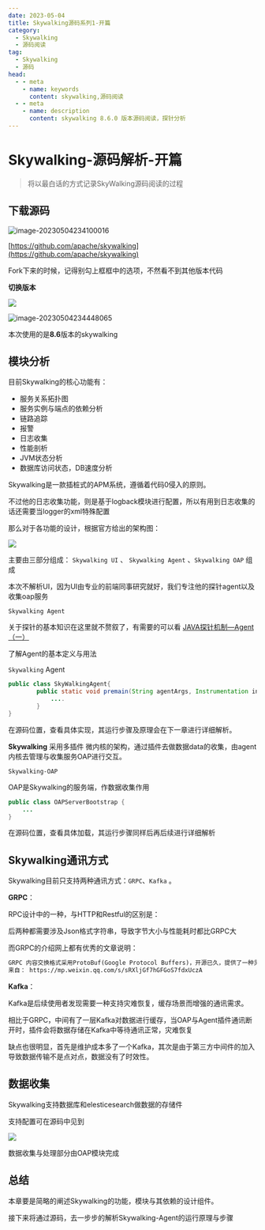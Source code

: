 ```yaml
---
date: 2023-05-04
title: Skywalking源码系列1-开篇
category: 
  - Skywalking
  - 源码阅读
tag:
  - Skywalking
  - 源码
head:
  - - meta
    - name: keywords
      content: skywalking,源码阅读
  - - meta
    - name: description
      content: skywalking 8.6.0 版本源码阅读，探针分析
---
```

# Skywalking-源码解析-开篇

>  将以最白话的方式记录SkyWalking源码阅读的过程

## 下载源码

![image-20230504234100016](https://leyunone-img.oss-cn-hangzhou.aliyuncs.com/image/2023-05-04/4cbefd50-3719-4712-8063-db0e2dbabb2e.png)

[https://github.com/apache/skywalking](https://github.com/apache/skywalking)

Fork下来的时候，记得别勾上框框中的选项，不然看不到其他版本代码

**切换版本**

![](https://leyunone-img.oss-cn-hangzhou.aliyuncs.com/image/2023-05-04/a40861a0-898d-4160-bee5-f39f6e422c72.png)

![image-20230504234448065](https://leyunone-img.oss-cn-hangzhou.aliyuncs.com/image/2023-05-06/035a8431-2ae5-43bb-ad22-7c36155b99d6.png)

本次使用的是**8.6**版本的skywalking

## 模块分析

目前Skywalking的核心功能有：

- 服务关系拓扑图
- 服务实例与端点的依赖分析
- 链路追踪
- 报警
- 日志收集
- 性能剖析
- JVM状态分析
- 数据库访问状态，DB速度分析

Skywalking是一款插桩式的APM系统，遵循着代码0侵入的原则。

不过他的日志收集功能，则是基于logback模块进行配置，所以有用到日志收集的话还需要当logger的xml特殊配置

那么对于各功能的设计，根据官方给出的架构图：

![](https://leyunone-img.oss-cn-hangzhou.aliyuncs.com/image/2023-05-10/ee6ceb0e-d969-4750-88b1-5b92d4c19960.png)

主要由三部分组成： `Skywalking UI` 、  `Skywalking Agent` 、`Skywalking OAP` 组成

本次不解析UI，因为UI由专业的前端同事研究就好，我们专注他的探针agent以及收集oap服务

`Skywalking Agent`

关于探针的基本知识在这里就不赘叙了，有需要的可以看 [JAVA探针机制—Agent（一）](https://leyunone.com/java/java-agent-1.html)

了解Agent的基本定义与用法

`Skywalking` Agent

```java
public class SkyWalkingAgent{
        public static void premain(String agentArgs, Instrumentation instrumentation) throws PluginException {
            ....
        }
}
```

在源码位置，查看具体实现，其运行步骤及原理会在下一章进行详细解析。

**Skywalking** 采用多插件 微内核的架构，通过插件去做数据data的收集，由agent内核去管理与收集服务OAP进行交互。

`Skywalking-OAP`

OAP是Skywalking的服务端，作数据收集作用

```java
public class OAPServerBootstrap {
    ...
}
```

在源码位置，查看具体加载，其运行步骤同样后再后续进行详细解析

## Skywalking通讯方式

Skywalking目前只支持两种通讯方式：`GRPC`、`Kafka` 。

**GRPC**：

RPC设计中的一种，与HTTP和Restful的区别是：

后两种都需要涉及Json格式字符串，导致字节大小与性能耗时都比GRPC大

而GRPC的介绍网上都有优秀的文章说明：

```markdown
GRPC 内容交换格式采用ProtoBuf(Google Protocol Buffers)，开源已久，提供了一种灵活、高效、自动序列化结构数据的机制，作用与XML，Json类似，但使用二进制，（反）序列化速度快，压缩效率高。传输协议 采用http2，性能比http1.1好了很多，和很多RPC系统一样，服务端负责实现定义好的接口并处理客户端的请求，客户端根据接口描述直接调用需要的服务。客户端和服务端可以分别使用gPRC支持的不同语言实现。PrProtoBuf 具有强大的IDL（interface description language，接口描述语言）和相关工具集（主要是protoc）。用户写好.proto描述文件后，protoc可以将其编译成众多语言的接口代码。 
来自： https://mp.weixin.qq.com/s/sRXljGf7hGFGoS7fdxUczA
```

**Kafka**：

Kafka是后续使用者发现需要一种支持灾难恢复，缓存场景而增强的通讯需求。

相比于GRPC，中间有了一层Kafka对数据进行缓存，当OAP与Agent插件通讯断开时，插件会将数据存储在Kafka中等待通讯正常，灾难恢复

缺点也很明显，首先是维护成本多了一个Kafka，其次是由于第三方中间件的加入导致数据传输不是点对点，数据没有了时效性。

## 数据收集

Skywalking支持数据库和elesticesearch做数据的存储件

支持配置可在源码中见到

![](https://leyunone-img.oss-cn-hangzhou.aliyuncs.com/image/2023-05-12/a70c623a-0d79-4ce6-8c30-3d7abdc78629.png)

数据收集与处理部分由OAP模块完成

## 总结

本章要是简略的阐述Skywalking的功能，模块与其依赖的设计组件。

接下来将通过源码，去一步步的解析Skywalking-Agent的运行原理与步骤
